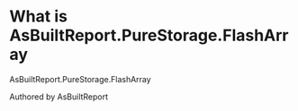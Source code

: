 # What is AsBuiltReport.PureStorage.FlashArray

AsBuiltReport.PureStorage.FlashArray

Authored by AsBuiltReport
